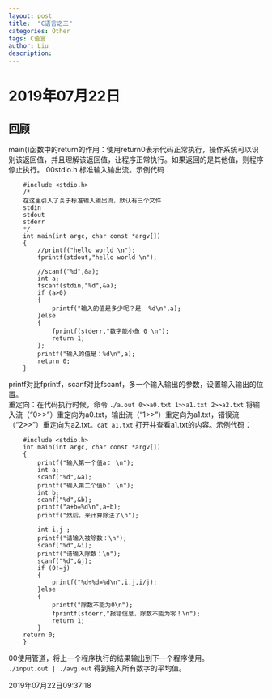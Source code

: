 ```yaml
---
layout: post
title:  "C语言之三"
categories: Other
tags: C语言
author: Liu
description: 
---
```

# 2019年07月22日

## 回顾

main()函数中的return的作用：使用return0表示代码正常执行，操作系统可以识别该返回值，并且理解该返回值，让程序正常执行。如果返回的是其他值，则程序停止执行。
00stdio.h  标准输入输出流。示例代码：

        #include <stdio.h>
        /*
        在这里引入了关于标准输入输出流，默认有三个文件
        stdin
        stdout
        stderr
        */
        int main(int argc, char const *argv[])
        {
            //printf("hello world \n");
            fprintf(stdout,"hello world \n");
            
            //scanf("%d",&a);
            int a;
            fscanf(stdin,"%d",&a);
            if (a>0)
            {
                printf("输入的值是多少呢？是  %d\n",a);
            }else
            {
                fprintf(stderr,"数字能小鱼 0 \n");
                return 1;
            };
            printf("输入的值是：%d\n",a);
            return 0;
        }

printf对比fprintf，scanf对比fscanf，多一个输入输出的参数，设置输入输出的位置。  
重定向：在代码执行时候，命令 `./a.out 0>>a0.txt 1>>a1.txt 2>>a2.txt` 将输入流（“0>>”）重定向为a0.txt，输出流（“1>>”）重定向为a1.txt，错误流（“2>>”）重定向为a2.txt。`cat a1.txt` 打开并查看a1.txt的内容。示例代码：

        #include <stdio.h>
        int main(int argc, char const *argv[])
        {
            printf("输入第一个值a： \n");
            int a;
            scanf("%d",&a);
            printf("输入第二个值b： \n");
            int b;
            scanf("%d",&b);
            printf("a+b=%d\n",a+b);
            printf("然后，来计算除法了\n");
            
            int i,j ;
            printf("请输入被除数：\n");
            scanf("%d",&i);
            printf("请输入除数：\n");
            scanf("%d",&j);
            if (0!=j)
            {
                printf("%d÷%d=%d\n",i,j,i/j);
            }else
            {
                printf("除数不能为0\n");
                fprintf(stderr,"报错信息，除数不能为零！\n");
                return 1;
            }
        return 0;
        }

00使用管道，将上一个程序执行的结果输出到下一个程序使用。  
`./input.out | ./avg.out` 得到输入所有数字的平均值。

2019年07月22日09:37:18
